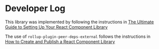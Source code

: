 # Developer Log
This library was implemented by following the instructions in 
[The Ultimate Guide to Setting Up Your React Component Library](https://medium.com/xgeeks/the-ultimate-guide-to-setting-up-your-react-component-library-549c43c1adc9)

The use of `rollup-plugin-peer-deps-external` follows the instructions in
[How to Create and Publish a React Component Library](https://dev.to/alexeagleson/how-to-create-and-publish-a-react-component-library-2oe)







